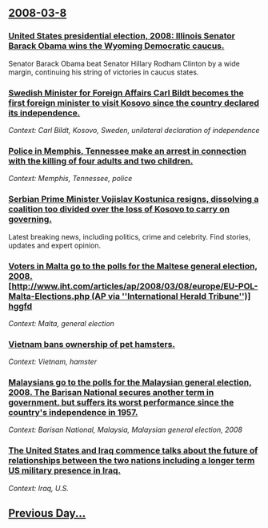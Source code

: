 ## [2008-03-8](/news/2008/03/8/index.md)

### [ United States presidential election, 2008: Illinois  Senator Barack Obama  wins the Wyoming Democratic caucus. ](/news/2008/03/8/united-states-presidential-election-2008-illinois-senator-barack-obama-wins-the-wyoming-democratic-caucus.md)
Senator Barack Obama beat Senator Hillary Rodham Clinton by a wide margin, continuing his string of victories in caucus states.

### [ Swedish Minister for Foreign Affairs Carl Bildt becomes the first foreign minister to visit Kosovo since the country declared its independence. ](/news/2008/03/8/swedish-minister-for-foreign-affairs-carl-bildt-becomes-the-first-foreign-minister-to-visit-kosovo-since-the-country-declared-its-independe.md)
_Context: Carl Bildt, Kosovo, Sweden, unilateral declaration of independence_

### [ Police in Memphis, Tennessee make an arrest in connection with the killing of four adults and two children. ](/news/2008/03/8/police-in-memphis-tennessee-make-an-arrest-in-connection-with-the-killing-of-four-adults-and-two-children.md)
_Context: Memphis, Tennessee, police_

### [ Serbian Prime Minister Vojislav Kostunica resigns, dissolving a coalition too divided over the loss of Kosovo to carry on governing. ](/news/2008/03/8/serbian-prime-minister-vojislav-koa-tunica-resigns-dissolving-a-coalition-too-divided-over-the-loss-of-kosovo-to-carry-on-governing.md)
Latest breaking news, including politics, crime and celebrity. Find stories, updates and expert opinion.

### [ Voters in Malta go to the polls for the Maltese general election, 2008. [http://www.iht.com/articles/ap/2008/03/08/europe/EU-POL-Malta-Elections.php (AP via ''International Herald Tribune'')] hggfd](/news/2008/03/8/voters-in-malta-go-to-the-polls-for-the-maltese-general-election-2008-http-www-iht-com-articles-ap-2008-03-08-europe-eu-pol-malta-elec.md)
_Context: Malta, general election_

### [ Vietnam bans ownership of pet hamsters. ](/news/2008/03/8/vietnam-bans-ownership-of-pet-hamsters.md)
_Context: Vietnam, hamster_

### [ Malaysians go to the polls for the Malaysian general election, 2008. The Barisan National secures another term in government, but suffers its worst performance since the country's independence in 1957. ](/news/2008/03/8/malaysians-go-to-the-polls-for-the-malaysian-general-election-2008-the-barisan-national-secures-another-term-in-government-but-suffers-i.md)
_Context: Barisan National, Malaysia, Malaysian general election, 2008_

### [ The United States and Iraq commence talks about the future of relationships between the two nations including a longer term US military presence in Iraq. ](/news/2008/03/8/the-united-states-and-iraq-commence-talks-about-the-future-of-relationships-between-the-two-nations-including-a-longer-term-us-military-pre.md)
_Context: Iraq, U.S._

## [Previous Day...](/news/2008/03/7/index.md)

